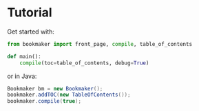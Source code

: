 # Tutorial

Get started with:
```python
from bookmaker import front_page, compile, table_of_contents

def main():
    compile(toc=table_of_contents, debug=True)
```

or in Java:
```java
Bookmaker bm = new Bookmaker();
bookmaker.addTOC(new TableOfContents());
bookmaker.compile(true);
```
